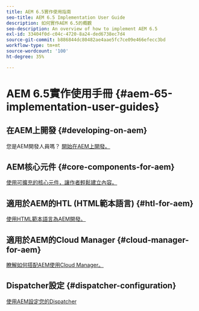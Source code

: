 ```yaml
---
title: AEM 6.5實作使用指南
seo-title: AEM 6.5 Implementation User Guide
description: 如何實作AEM 6.5的概觀
seo-description: An overview of how to implement AEM 6.5
exl-id: 33404f0d-c04c-4720-8a24-ded6738ec7d4
source-git-commit: b886844dc80482ae4aae5fc7ce09e466efecc3bd
workflow-type: tm+mt
source-wordcount: '100'
ht-degree: 35%

---
```


# AEM 6.5實作使用手冊 {#aem-65-implementation-user-guides}

## 在AEM上開發 {#developing-on-aem}

您是AEM開發人員嗎？ [開始在AEM上開發。](/help/sites-developing/home.md)

## AEM核心元件 {#core-components-for-aem}

[使用可擴充的核心元件，讓作者輕鬆建立內容。](https://experienceleague.adobe.com/docs/experience-manager-core-components/using/introduction.html)

## 適用於AEM的HTL (HTML範本語言) {#htl-for-aem}

[使用HTML範本語言為AEM開發。](https://experienceleague.adobe.com/docs/experience-manager-htl/content/overview.html)

## 適用於AEM的Cloud Manager {#cloud-manager-for-aem}

[瞭解如何搭配AEM使用Cloud Manager。](https://experienceleague.adobe.com/docs/experience-manager-cloud-manager/content/introduction.html)

## Dispatcher設定 {#dispatcher-configuration}

[使用AEM設定您的Dispatcher](https://experienceleague.adobe.com/docs/experience-manager-dispatcher/using/dispatcher.html?lang=zh-Hant)
